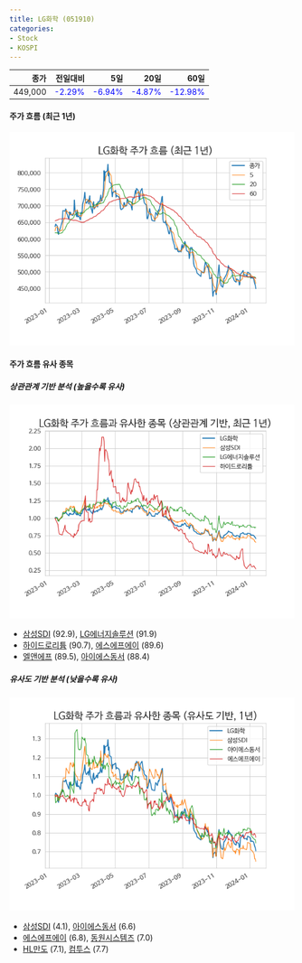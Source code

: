 ```yaml
---
title: LG화학 (051910)
categories:
- Stock
- KOSPI
---
```


|종가|전일대비|5일|20일|60일|
|---:|-------:|--:|---:|---:|
|449,000|<span style="color: blue">-2.29%</span>|<span style="color: blue">-6.94%</span>|<span style="color: blue">-4.87%</span>|<span style="color: blue">-12.98%</span>|

<!-- more -->


#### 주가 흐름 (최근 1년)
![051910](/assets/images/stock/051910.png)


#### 주가 흐름 유사 종목


##### 상관관계 기반 분석 (높을수록 유사)
![051910](/assets/images/stock/051910_corr.png)
- [삼성SDI](/006400/) (92.9), [LG에너지솔루션](/373220/) (91.9)
- [하이드로리튬](/101670/) (90.7), [에스에프에이](/056190/) (89.6)
- [엘앤에프](/066970/) (89.5), [아이에스동서](/010780/) (88.4)


##### 유사도 기반 분석 (낮을수록 유사)	
![051910](/assets/images/stock/051910_sim.png)
- [삼성SDI](/006400/) (4.1), [아이에스동서](/010780/) (6.6)
- [에스에프에이](/056190/) (6.8), [동원시스템즈](/014820/) (7.0)
- [HL만도](/204320/) (7.1), [컴투스](/078340/) (7.7)